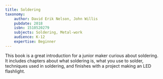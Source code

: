 ```yaml
---
title: Soldering
taxonomy:
	author: David Erik Nelson, John Willis
	pubdate: 2018
	isbn: 1510520279
	subjects: Soldering, Metal-work
	audience: K-12
	expertise: Beginner
---
```

This book is a great introduction for a junior maker curious about soldering.  It includes chapters about what soldering is, what you use to solder, techniques used in soldering, and finishes with a project making an LED flashlight.